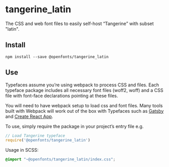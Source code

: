 
# tangerine_latin

The CSS and web font files to easily self-host “Tangerine” with subset "latin".

## Install

`npm install --save @openfonts/tangerine_latin`

## Use

Typefaces assume you’re using webpack to process CSS and files. Each typeface
package includes all necessary font files (woff2, woff) and a CSS file with
font-face declarations pointing at these files.

You will need to have webpack setup to load css and font files. Many tools built
with Webpack will work out of the box with Typefaces such as [Gatsby](https://github.com/gatsbyjs/gatsby)
and [Create React App](https://github.com/facebookincubator/create-react-app).

To use, simply require the package in your project’s entry file e.g.

```javascript
// Load Tangerine typeface
require('@openfonts/tangerine_latin')
```

Usage in SCSS:
```scss
@import "~@openfonts/tangerine_latin/index.css";
```
